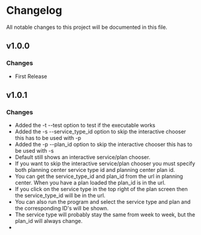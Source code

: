 # Changelog
All notable changes to this project will be documented in this file.

## v1.0.0
### Changes
 - First Release

## v1.0.1
### Changes
 - Added the -t --test option to test if the executable works
 - Added the -s --service_type_id option to skip the interactive chooser this has to be used with -p
 - Added the -p --plan_id option to skip the interactive chooser this has to be used with -s
 - Default still shows an interactive service/plan chooser.
 - If you want to skip the interactive service/plan chooser you must specify both planning center service type id and planning center plan id.
 - You can get the service_type_id and plan_id from the url in planning center. When you have a plan loaded the plan_id is in the url.
 - If you click on the service type in the top right of the plan screen then the service_type_id will be in the url.
 - You can also run the program and select the service type and plan and the corresponding ID's will be shown.
 - The service type will probably stay the same from week to week, but the plan_id will always change.
 - 
